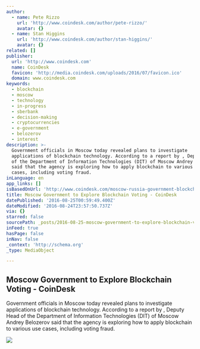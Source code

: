 ```yaml
---
author:
  - name: Pete Rizzo
    url: 'http://www.coindesk.com/author/pete-rizzo/'
    avatar: {}
  - name: Stan Higgins
    url: 'http://www.coindesk.com/author/stan-higgins/'
    avatar: {}
related: []
publisher:
  url: 'http://www.coindesk.com'
  name: CoinDesk
  favicon: 'http://media.coindesk.com/uploads/2016/07/favicon.ico'
  domain: www.coindesk.com
keywords:
  - blockchain
  - moscow
  - technology
  - in-progress
  - sberbank
  - decision-making
  - cryptocurrencies
  - e-government
  - belozerov
  - interest
description: >-
  Government officials in Moscow today revealed plans to investigate
  applications of blockchain technology. According to a report by , Deputy Head
  of the Department of Information Technologies (DIT) of Moscow Andrey Belozerov
  said that the agency is exploring how to apply blockchain to various use
  cases, including voting fraud.
inLanguage: en
app_links: []
isBasedOnUrl: 'http://www.coindesk.com/moscow-russia-government-blockchain-voting/'
title: Moscow Government to Explore Blockchain Voting - CoinDesk
datePublished: '2016-08-25T00:59:49.400Z'
dateModified: '2016-08-24T23:57:50.737Z'
via: {}
starred: false
sourcePath: _posts/2016-08-25-moscow-government-to-explore-blockchain-voting-coindesk.md
inFeed: true
hasPage: false
inNav: false
_context: 'http://schema.org'
_type: MediaObject

---
```

<article style=""><h1>Moscow Government to Explore Blockchain Voting - CoinDesk</h1><p>Government officials in Moscow today revealed plans to investigate applications of blockchain technology. According to a report by , Deputy Head of the Department of Information Technologies (DIT) of Moscow Andrey Belozerov said that the agency is exploring how to apply blockchain to various use cases, including voting fraud.</p><img src="https://media.coindesk.com/uploads/2016/08/train-moscow-russia-e1472080152770.jpg" /></article>